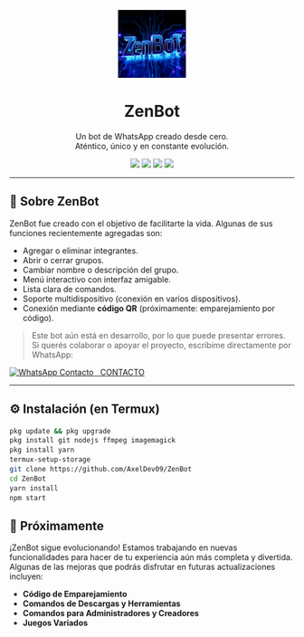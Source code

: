 <p align="center">
  <img src="./media/ZenBott.png" height="120px">
</p>

<h1 align="center">ZenBot</h1>

<p align="center">
  Un bot de WhatsApp creado desde cero.<br>
  Aténtico, único y en constante evolución.
</p>

<p align="center">
  <img src="https://img.shields.io/badge/Versión-1.0-blue.svg">
  <img src="https://img.shields.io/badge/WhatsApp-MultiDevice-brightgreen.svg">
  <img src="https://img.shields.io/badge/Estado-En%20Desarrollo-yellow.svg">
  <img src="https://img.shields.io/badge/Hecho%20con-Pasión-red.svg">
</p>

---

## 📌 Sobre ZenBot

ZenBot fue creado con el objetivo de facilitarte la vida. Algunas de sus funciones recientemente agregadas son:

- Agregar o eliminar integrantes.
- Abrir o cerrar grupos.
- Cambiar nombre o descripción del grupo.
- Menú interactivo con interfaz amigable.
- Lista clara de comandos.
- Soporte multidispositivo (conexión en varios dispositivos).
- Conexión mediante **código QR** (próximamente: emparejamiento por código).

> Este bot aún está en desarrollo, por lo que puede presentar errores.  
> Si querés colaborar o apoyar el proyecto, escribime directamente por WhatsApp:

<p align="left">
  <a href="https://wa.me/5493772455367" target="_blank">
    <img alt="WhatsApp Contacto" height="30" src="https://upload.wikimedia.org/wikipedia/commons/5/5e/WhatsApp_icon.png">
    &nbsp CONTACTO
  </a>
</p>

---

## ⚙️ Instalación (en Termux)

```bash
pkg update && pkg upgrade
pkg install git nodejs ffmpeg imagemagick
pkg install yarn
termux-setup-storage
git clone https://github.com/AxelDev09/ZenBot
cd ZenBot
yarn install
npm start
```
## 🚀 Próximamente

¡ZenBot sigue evolucionando! Estamos trabajando en nuevas funcionalidades para hacer de tu experiencia aún más completa y divertida. Algunas de las mejoras que podrás disfrutar en futuras actualizaciones incluyen:

- **Código de Emparejamiento**
- **Comandos de Descargas y Herramientas**
- **Comandos para Administradores y Creadores**
- **Juegos Variados**
